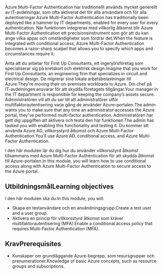 <span data-ttu-id="590d6-101">Azure Multi-Factor Authentication har traditionellt används mycket generellt av IT-avdelningar, som ofta aktiverat det för alla användare och för alla autentiseringar.</span><span class="sxs-lookup"><span data-stu-id="590d6-101">Azure Multi-Factor Authentication has traditionally been deployed like a hammer by IT departments, enabled for every user for every authentication.</span></span> <span data-ttu-id="590d6-102">När funktionen integreras med villkorlig åtkomst blir Azure Multi-Factor Authentication ett precisionsinstrument som gör att du kan ange vilka appar och omständigheter som fordrar det.</span><span class="sxs-lookup"><span data-stu-id="590d6-102">When the feature is integrated with conditional access, Azure Multi-Factor Authentication becomes a razor-sharp scalpel that allows you to specify which apps and circumstances require it.</span></span>

<span data-ttu-id="590d6-103">Anta att du arbetar för First Up Consultants, ett ingenjörsföretag som specialiserar sig på kretskort och elektrisk design.</span><span class="sxs-lookup"><span data-stu-id="590d6-103">Imagine that you work for First Up Consultants, an engineering firm that specializes in circuit and electrical design.</span></span> <span data-ttu-id="590d6-104">De migrerar sina lokala arbetsbelastningar till Azure.</span><span class="sxs-lookup"><span data-stu-id="590d6-104">They're moving their on-premises workloads to Azure.</span></span> <span data-ttu-id="590d6-105">Din chef på IT-avdelningen ansvarar för att skydda företagets tillgångar.</span><span class="sxs-lookup"><span data-stu-id="590d6-105">Your manager in the IT department is responsible for keeping the company’s assets secure.</span></span> <span data-ttu-id="590d6-106">Administratören vill att du ser till att administratörer utför multifaktorautentisering varje gång de använder Azure-portalen.</span><span class="sxs-lookup"><span data-stu-id="590d6-106">The admin wants you to make sure that any time an administrator accesses the Azure portal, they've performed multi-factor authentication.</span></span> <span data-ttu-id="590d6-107">Administratören har gett dig uppgiften att aktivera och testa den här funktionen.</span><span class="sxs-lookup"><span data-stu-id="590d6-107">The admin has tasked you with enabling this functionality and testing it.</span></span> <span data-ttu-id="590d6-108">Du kommer att använda Azure AD, villkorsstyrd åtkomst och Azure Multi-Factor Authentication.</span><span class="sxs-lookup"><span data-stu-id="590d6-108">You'll use Azure AD, conditional access, and Azure Multi-Factor Authentication.</span></span>

<span data-ttu-id="590d6-109">I den här modulen lär du dig hur du använder villkorsstyrd åtkomst tillsammans med Azure Multi-Factor Authentication för att skydda åtkomst till Azure-portalen.</span><span class="sxs-lookup"><span data-stu-id="590d6-109">In this module, you will learn how to use conditional access along with Azure Multi-Factor Authentication to secure access to the Azure portal.</span></span>

## <a name="learning-objectives"></a><span data-ttu-id="590d6-110">Utbildningsmål</span><span class="sxs-lookup"><span data-stu-id="590d6-110">Learning objectives</span></span>

<span data-ttu-id="590d6-111">I den här modulen ska du:</span><span class="sxs-lookup"><span data-stu-id="590d6-111">In this module, you will:</span></span>

- <span data-ttu-id="590d6-112">Skapa en testanvändare och en användningsgrupp.</span><span class="sxs-lookup"><span data-stu-id="590d6-112">Create a test user and a user group.</span></span>
- <span data-ttu-id="590d6-113">Aktivera en princip för villkorsstyrd åtkomst som kräver multifaktorautentisering (MFA).</span><span class="sxs-lookup"><span data-stu-id="590d6-113">Enable a conditional access policy that requires Multi-Factor Authentication (MFA).</span></span>

## <a name="prerequisites"></a><span data-ttu-id="590d6-114">Krav</span><span class="sxs-lookup"><span data-stu-id="590d6-114">Prerequisites</span></span>

- <span data-ttu-id="590d6-115">Kunskaper om grundläggande Azure-begrepp, som resursgrupper och prenumerationer.</span><span class="sxs-lookup"><span data-stu-id="590d6-115">Knowledge of basic Azure concepts, such as resource groups and subscriptions.</span></span>
